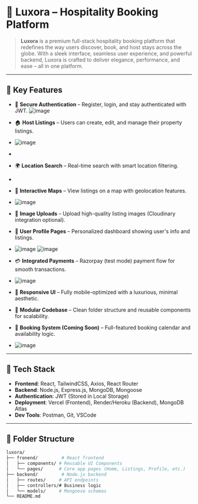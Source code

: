 # 🏡 Luxora – Hospitality Booking Platform

> **Luxora** is a premium full-stack hospitality booking platform that redefines the way users discover, book, and host stays across the globe. With a sleek interface, seamless user experience, and powerful backend, Luxora is crafted to deliver elegance, performance, and ease – all in one platform.



---

## 🚀 Key Features

- 🔐 **Secure Authentication** – Register, login, and stay authenticated with JWT.
![image](https://github.com/user-attachments/assets/c8267abb-a50f-41c6-be9c-f358c1777a44)

 
- 🏠 **Host Listings** – Users can create, edit, and manage their property listings.
- ![image](https://github.com/user-attachments/assets/6aff2b29-d25e-4697-892d-4f14ca78fd0c)

-  
- 🌍 **Location Search** – Real-time search with smart location filtering.
- 
- 🧭 **Interactive Maps** – View listings on a map with geolocation features.
- ![image](https://github.com/user-attachments/assets/d613aee2-f6bb-4299-8874-473cecd07c76)

- 📸 **Image Uploads** – Upload high-quality listing images (Cloudinary integration optional).  
- 👤 **User Profile Pages** – Personalized dashboard showing user's info and listings.
- ![image](https://github.com/user-attachments/assets/08407c2a-9669-4261-868d-f66653e65f11)
![image](https://github.com/user-attachments/assets/13140c42-b816-4b25-9d6c-ca758bd85c8d)
 
- 💳 **Integrated Payments** – Razorpay (test mode) payment flow for smooth transactions.
- ![image](https://github.com/user-attachments/assets/869d7cf0-c94e-42fd-99ce-229cf43b894d)

- 📱 **Responsive UI** – Fully mobile-optimized with a luxurious, minimal aesthetic.  
- 🧱 **Modular Codebase** – Clean folder structure and reusable components for scalability.  
- 📅 **Booking System (Coming Soon)** – Full-featured booking calendar and availability logic.
- ![image](https://github.com/user-attachments/assets/66fbd379-5408-41f8-808b-c83f4bdb1be3)


---

## 🧰 Tech Stack

- **Frontend**: React, TailwindCSS, Axios, React Router  
- **Backend**: Node.js, Express.js, MongoDB, Mongoose  
- **Authentication**: JWT (Stored in Local Storage)  
- **Deployment**: Vercel (Frontend), Render/Heroku (Backend), MongoDB Atlas  
- **Dev Tools**: Postman, Git, VSCode  

---

## 📁 Folder Structure

```bash
luxora/
├── fronend/         # React frontend
│   ├── components/ # Reusable UI Components
│   └── pages/      # Core app pages (Home, Listings, Profile, etc.)
├── backend/         # Node.js backend
│   ├── routes/     # API endpoints
│   ├── controllers/# Business logic
│   └── models/     # Mongoose schemas
└── README.md
